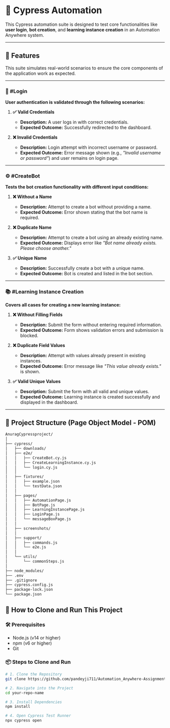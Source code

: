 # 🤖 Cypress Automation

This Cypress automation suite is designed to test core functionalities like **user login**, **bot creation**, and **learning instance creation** in an Automation Anywhere system.

---

## 🚀 Features

This suite simulates real-world scenarios to ensure the core components of the application work as expected.

---

### 🔐 #Login

**User authentication is validated through the following scenarios:**

1. **✅ Valid Credentials**
   - **Description:** A user logs in with correct credentials.
   - **Expected Outcome:** Successfully redirected to the dashboard.

2. **❌ Invalid Credentials**
   - **Description:** Login attempt with incorrect username or password.
   - **Expected Outcome:** Error message shown (e.g., *"Invalid username or password"*) and user remains on login page.

---

### ⚙️ #CreateBot

**Tests the bot creation functionality with different input conditions:**

1. **❌ Without a Name**
   - **Description:** Attempt to create a bot without providing a name.
   - **Expected Outcome:** Error shown stating that the bot name is required.

2. **❌ Duplicate Name**
   - **Description:** Attempt to create a bot using an already existing name.
   - **Expected Outcome:** Displays error like *"Bot name already exists. Please choose another."*

3. **✅ Unique Name**
   - **Description:** Successfully create a bot with a unique name.
   - **Expected Outcome:** Bot is created and listed in the bot section.

---

### 📚 #Learning Instance Creation

**Covers all cases for creating a new learning instance:**

1. **❌ Without Filling Fields**
   - **Description:** Submit the form without entering required information.
   - **Expected Outcome:** Form shows validation errors and submission is blocked.

2. **❌ Duplicate Field Values**
   - **Description:** Attempt with values already present in existing instances.
   - **Expected Outcome:** Error message like *"This value already exists."* is shown.

3. **✅ Valid Unique Values**
   - **Description:** Submit the form with all valid and unique values.
   - **Expected Outcome:** Learning instance is created successfully and displayed in the dashboard.

---

## 🧠 Project Structure (Page Object Model - POM)

```bash
AnuragCypressproject/
│
├── cypress/
│   ├── downloads/
│   ├── e2e/
│   │   ├── CreateBot.cy.js
│   │   ├── CreateLearningInstance.cy.js
│   │   └── login.cy.js
│   │
│   ├── fixtures/
│   │   ├── example.json
│   │   └── testData.json
│   │
│   ├── pages/
│   │   ├── AutomationPage.js
│   │   ├── BotPage.js
│   │   ├── LearningInstancePage.js
│   │   ├── LoginPage.js
│   │   └── messageBoxPage.js
│   │
│   ├── screenshots/
│   │
│   ├── support/
│   │   ├── commands.js
│   │   └── e2e.js
│   │
│   └── utils/
│       └── commonSteps.js
│
├── node_modules/
├── .env
├── .gitignore
├── cypress.config.js
├── package-lock.json
└── package.json
```



## 🚀 How to Clone and Run This Project

### 🛠 Prerequisites

- Node.js (v14 or higher)
- npm (v6 or higher)
- Git

### 📦 Steps to Clone and Run

```bash
# 1. Clone the Repository
git clone https://github.com/pandeyji711/Automation_Anywhere-Assignment

# 2. Navigate into the Project
cd your-repo-name

# 3. Install Dependencies
npm install

# 4. Open Cypress Test Runner
npx cypress open
```
